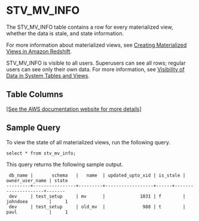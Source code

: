 # STV\_MV\_INFO<a name="r_STV_MV_INFO"></a>

The STV\_MV\_INFO table contains a row for every materialized view, whether the data is stale, and state information\. 

For more information about materialized views, see [Creating Materialized Views in Amazon Redshift](materialized-view-overview.md)\.

STV\_MV\_INFO is visible to all users\. Superusers can see all rows; regular users can see only their own data\. For more information, see [Visibility of Data in System Tables and Views](c_visibility-of-data.md)\.

## Table Columns<a name="r_STV_MV_INFO-table-columns"></a>

[\[See the AWS documentation website for more details\]](http://docs.aws.amazon.com/redshift/latest/dg/r_STV_MV_INFO.html)

## Sample Query<a name="r_STV_MV_INFO-sample-query"></a>

To view the state of all materialized views, run the following query\. 

```
select * from stv_mv_info;
```

This query returns the following sample output\. 

```
 db_name |       schema   |   name  | updated_upto_xid | is_stale | owner_user_name | state
---------+----------------+---------+------------------+------+---------------------+-------
 dev     | test_setup     | mv      |             1031 | f        | johndoea        |     1
 dev     | test_setup     | old_mv  |              988 | t        | paul            |     1
```